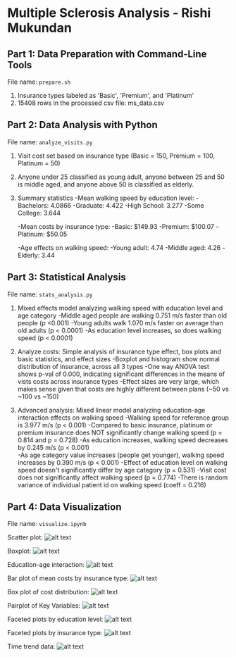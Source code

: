 # Multiple Sclerosis Analysis - Rishi Mukundan

## Part 1: Data Preparation with Command-Line Tools

File name: `prepare.sh`

1. Insurance types labeled as 'Basic', 'Premium', and 'Platinum'
2. 15408 rows in the processed csv file: ms_data.csv

## Part 2: Data Analysis with Python

File name: `analyze_visits.py`

1. Visit cost set based on insurance type (Basic = 150, Premium = 100, Platinum = 50)
2. Anyone under 25 classified as young adult, anyone between 25 and 50 is middle aged, and anyone above 50 is classified as elderly.
3. Summary statistics
    -Mean walking speed by education level:
        -Bachelors: 4.0866
        -Graduate: 4.422
        -High School: 3.277
        -Some College: 3.644

    -Mean costs by insurance type:
        -Basic: $149.93
        -Premium: $100.07
        -Platinum: $50.05
        
    -Age effects on walking speed:
        -Young adult: 4.74
        -Middle aged: 4.26
        -Elderly: 3.44    

## Part 3: Statistical Analysis

File name: `stats_analysis.py`

1. Mixed effects model analyzing walking speed with education level and age category
    -Middle aged people are walking 0.751 m/s faster than old people (p <0.001)
    -Young adults walk 1.070 m/s faster on average than old adults (p < 0.0001)
    -As education level increases, so does walking speed (p < 0.0001)

2. Analyze costs: Simple analysis of insurance type effect, box plots and basic statistics, and effect sizes
    -Boxplot and histogram show normal distribution of insurance, across all 3 types
    -One way ANOVA test shows p-val of 0.000, indicating significant differences in the means of vists costs across insurance types
    -Effect sizes are very large, which makes sense given that costs are highly different between plans (~50 vs ~100 vs ~150)

3. Advanced analysis: Mixed linear model analyzing education-age interaction effects on walking speed
    -Walking speed for reference group is 3.977 m/s (p < 0.001)
    -Compared to basic insurance, platinum or premium insurance does NOT significantly change walking speed (p = 0.814 and p = 0.728)
    -As education increases, walking speed decreases by 0.245 m/s (p < 0.001)   
    -As age category value increases (people get younger), walking speed increases by 0.390 m/s (p < 0.001)
    -Effect of education level on walking speed doesn't significantly differ by age category (p = 0.531)
    -Visit cost does not significantly affect walking speed (p = 0.774)
    -There is random variance of individual patient id on walking speed (coeff = 0.216)

## Part 4: Data Visualization

File name: `visualize.ipynb`

Scatter plot: ![alt text](Images/Age_vs_WS_scatter.png)

Boxplot: ![alt text](Images/WS_by_Edu_Boxplot.png)

Education-age interaction: ![alt text](Images/Edu_Age_catplot.png)

Bar plot of mean costs by insurance type: ![alt text](Images/Mean_Cost_Insurance.png)

Box plot of cost distribution: ![alt text](Images/Visit_Cost_Insurance_boxplot.png)

Pairplot of Key Variables: ![alt text](Images/pairplot.png)

Faceted plots by education level: ![alt text](Images/Facet_Edu.png)

Faceted plots by insurance type: ![alt text](Images/Insurance_Facet.png)

Time trend data: ![alt text](Images/WS_Edu_Time.png)